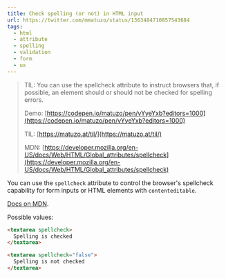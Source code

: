 ```yaml
---
title: Check spelling (or not) in HTML input
url: https://twitter.com/mmatuzo/status/1363484710857543684
tags:
  - html
  - attribute
  - spelling
  - validation
  - form
  - ux
---
```


> TIL: You can use the spellcheck attribute to instruct browsers that, if possible, an element should or should not be checked for spelling errors.
>
> Demo: [https://codepen.io/matuzo/pen/vYyeYxb?editors=1000](https://codepen.io/matuzo/pen/vYyeYxb?editors=1000)
>
> TIL: [https://matuzo.at/til/](https://matuzo.at/til/)
>
> MDN: [https://developer.mozilla.org/en-US/docs/Web/HTML/Global_attributes/spellcheck](https://developer.mozilla.org/en-US/docs/Web/HTML/Global_attributes/spellcheck)

You can use the `spellcheck` attribute to control the browser's spellcheck capability for form inputs or HTML elements with `contenteditable`.

[Docs on MDN](https://developer.mozilla.org/en-US/docs/Web/HTML/Global_attributes/spellcheck).

Possible values:

```html
<textarea spellcheck>
  Spelling is checked
</textarea>

<textarea spellcheck="false">
  Spelling is not checked
</textarea>
```
